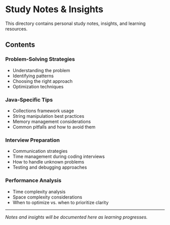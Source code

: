 # Study Notes & Insights

This directory contains personal study notes, insights, and learning resources.

## Contents

### Problem-Solving Strategies
- Understanding the problem
- Identifying patterns
- Choosing the right approach
- Optimization techniques

### Java-Specific Tips
- Collections framework usage
- String manipulation best practices
- Memory management considerations
- Common pitfalls and how to avoid them

### Interview Preparation
- Communication strategies
- Time management during coding interviews
- How to handle unknown problems
- Testing and debugging approaches

### Performance Analysis
- Time complexity analysis
- Space complexity considerations
- When to optimize vs. when to prioritize clarity

---

*Notes and insights will be documented here as learning progresses.*